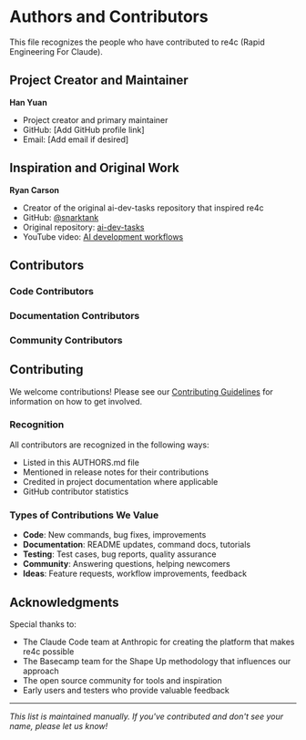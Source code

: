 # Authors and Contributors

This file recognizes the people who have contributed to re4c (Rapid Engineering For Claude).

## Project Creator and Maintainer

**Han Yuan**
- Project creator and primary maintainer
- GitHub: [Add GitHub profile link]
- Email: [Add email if desired]

## Inspiration and Original Work

**Ryan Carson**
- Creator of the original ai-dev-tasks repository that inspired re4c
- GitHub: [@snarktank](https://github.com/snarktank)
- Original repository: [ai-dev-tasks](https://github.com/snarktank/ai-dev-tasks)
- YouTube video: [AI development workflows](https://www.youtube.com/watch?v=fD4ktSkNCw4)

## Contributors

<!-- This section will be updated as contributors join the project -->

### Code Contributors
<!-- Contributors who have submitted code changes -->

### Documentation Contributors  
<!-- Contributors who have improved documentation -->

### Community Contributors
<!-- Contributors who have helped with issues, discussions, and community building -->

## Contributing

We welcome contributions! Please see our [Contributing Guidelines](CONTRIBUTING.md) for information on how to get involved.

### Recognition

All contributors are recognized in the following ways:
- Listed in this AUTHORS.md file
- Mentioned in release notes for their contributions
- Credited in project documentation where applicable
- GitHub contributor statistics

### Types of Contributions We Value

- **Code**: New commands, bug fixes, improvements
- **Documentation**: README updates, command docs, tutorials
- **Testing**: Test cases, bug reports, quality assurance
- **Community**: Answering questions, helping newcomers
- **Ideas**: Feature requests, workflow improvements, feedback

## Acknowledgments

Special thanks to:
- The Claude Code team at Anthropic for creating the platform that makes re4c possible
- The Basecamp team for the Shape Up methodology that influences our approach
- The open source community for tools and inspiration
- Early users and testers who provide valuable feedback

---

*This list is maintained manually. If you've contributed and don't see your name, please let us know!*